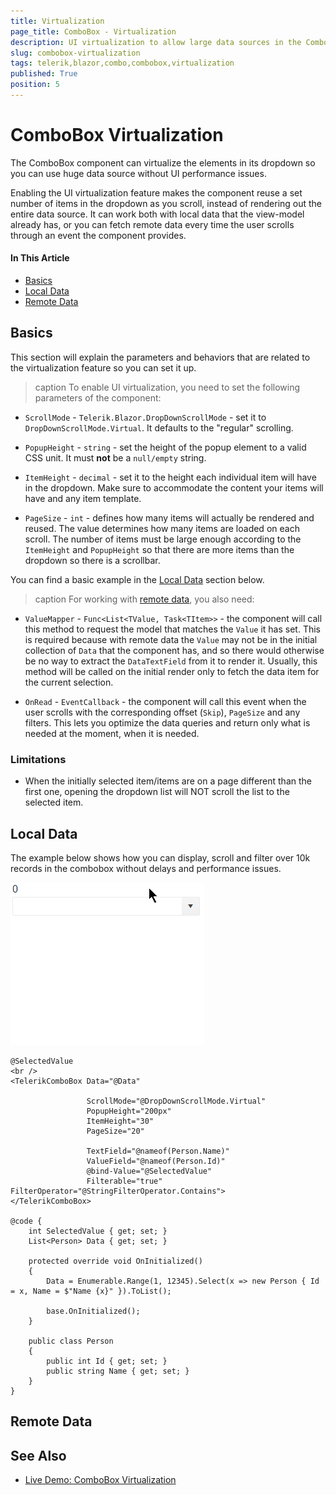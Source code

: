 ```yaml
---
title: Virtualization
page_title: ComboBox - Virtualization
description: UI virtualization to allow large data sources in the ComboBox for Blazor.
slug: combobox-virtualization
tags: telerik,blazor,combo,combobox,virtualization
published: True
position: 5
---
```


# ComboBox Virtualization

The ComboBox component can virtualize the elements in its dropdown so you can use huge data source without UI performance issues.

Enabling the UI virtualization feature makes the component reuse a set number of items in the dropdown as you scroll, instead of rendering out the entire data source. It can work both with local data that the view-model already has, or you can fetch remote data every time the user scrolls through an event the component provides.

#### In This Article

* [Basics](#basics)
* [Local Data](#local-data)
* [Remote Data](#remote-data)

## Basics

This section will explain the parameters and behaviors that are related to the virtualization feature so you can set it up.

>caption To enable UI virtualization, you need to set the following parameters of the component:

* `ScrollMode` - `Telerik.Blazor.DropDownScrollMode` - set it to `DropDownScrollMode.Virtual`. It defaults to the "regular" scrolling.

* `PopupHeight` - `string` - set the height of the popup element to a valid CSS unit. It must **not** be a `null/empty` string.

* `ItemHeight` - `decimal` - set it to the height each individual item will have in the dropdown. Make sure to accommodate the content your items will have and any item template.

* `PageSize` - `int` - defines how many items will actually be rendered and reused. The value determines how many items are loaded on each scroll. The number of items must be large enough according to the `ItemHeight` and `PopupHeight` so that there are more items than the dropdown so there is a scrollbar.

You can find a basic example in the [Local Data](#local-data) section below.

>caption For working with [remote data](#remote-data), you also need:

* `ValueMapper` - `Func<List<TValue, Task<TItem>>` - the component will call this method to request the model that matches the `Value` it has set. This is required because with remote data the `Value` may not be in the initial collection of `Data` that the component has, and so there would otherwise be no way to extract the `DataTextField` from it to render it. Usually, this method will be called on the initial render only to fetch the data item for the current selection.

* `OnRead` - `EventCallback` - the component will call this event when the user scrolls with the corresponding offset (`Skip`), `PageSize` and any filters. This lets you optimize the data queries and return only what is needed at the moment, when it is needed.

### Limitations

* When the initially selected item/items are on a page different than the first one, opening the dropdown list will NOT scroll the list to the selected item.

## Local Data

The example below shows how you can display, scroll and filter over 10k records in the combobox without delays and performance issues.

![Virtual Scrolling of large local data](images/combobox-virtual-scrolling-local.gif)

````CSHTML
@SelectedValue
<br />
<TelerikComboBox Data="@Data"

                 ScrollMode="@DropDownScrollMode.Virtual"
                 PopupHeight="200px"
                 ItemHeight="30"
                 PageSize="20"

                 TextField="@nameof(Person.Name)"
                 ValueField="@nameof(Person.Id)"
                 @bind-Value="@SelectedValue"
                 Filterable="true" FilterOperator="@StringFilterOperator.Contains">
</TelerikComboBox>

@code {
    int SelectedValue { get; set; }
    List<Person> Data { get; set; }

    protected override void OnInitialized()
    {
        Data = Enumerable.Range(1, 12345).Select(x => new Person { Id = x, Name = $"Name {x}" }).ToList();

        base.OnInitialized();
    }

    public class Person
    {
        public int Id { get; set; }
        public string Name { get; set; }
    }
}
````

## Remote Data



## See Also

  * [Live Demo: ComboBox Virtualization](https://demos.telerik.com/blazor-ui/combobox/virtualization)
   
  
